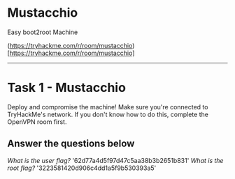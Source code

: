 # Mustacchio

Easy boot2root Machine

(https://tryhackme.com/r/room/mustacchio)[https://tryhackme.com/r/room/mustacchio]

---

# Task 1 - Mustacchio

Deploy and compromise the machine!
Make sure you're connected to TryHackMe's network. If you don't know how to do this, complete the OpenVPN room first.

## Answer the questions below
*What is the user flag?*
'62d77a4d5f97d47c5aa38b3b2651b831'
*What is the root flag?*
'3223581420d906c4dd1a5f9b530393a5'
